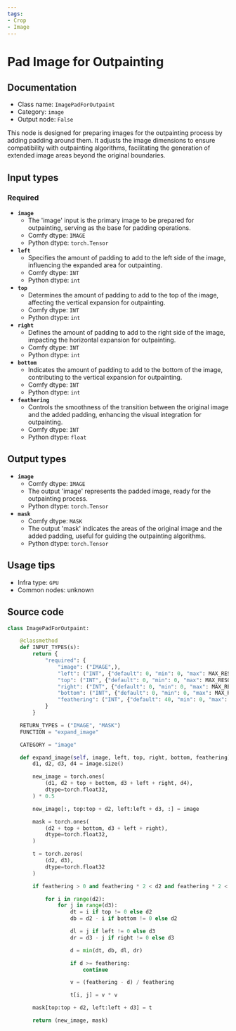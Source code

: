 ```yaml
---
tags:
- Crop
- Image
---
```


# Pad Image for Outpainting
## Documentation
- Class name: `ImagePadForOutpaint`
- Category: `image`
- Output node: `False`

This node is designed for preparing images for the outpainting process by adding padding around them. It adjusts the image dimensions to ensure compatibility with outpainting algorithms, facilitating the generation of extended image areas beyond the original boundaries.
## Input types
### Required
- **`image`**
    - The 'image' input is the primary image to be prepared for outpainting, serving as the base for padding operations.
    - Comfy dtype: `IMAGE`
    - Python dtype: `torch.Tensor`
- **`left`**
    - Specifies the amount of padding to add to the left side of the image, influencing the expanded area for outpainting.
    - Comfy dtype: `INT`
    - Python dtype: `int`
- **`top`**
    - Determines the amount of padding to add to the top of the image, affecting the vertical expansion for outpainting.
    - Comfy dtype: `INT`
    - Python dtype: `int`
- **`right`**
    - Defines the amount of padding to add to the right side of the image, impacting the horizontal expansion for outpainting.
    - Comfy dtype: `INT`
    - Python dtype: `int`
- **`bottom`**
    - Indicates the amount of padding to add to the bottom of the image, contributing to the vertical expansion for outpainting.
    - Comfy dtype: `INT`
    - Python dtype: `int`
- **`feathering`**
    - Controls the smoothness of the transition between the original image and the added padding, enhancing the visual integration for outpainting.
    - Comfy dtype: `INT`
    - Python dtype: `float`
## Output types
- **`image`**
    - Comfy dtype: `IMAGE`
    - The output 'image' represents the padded image, ready for the outpainting process.
    - Python dtype: `torch.Tensor`
- **`mask`**
    - Comfy dtype: `MASK`
    - The output 'mask' indicates the areas of the original image and the added padding, useful for guiding the outpainting algorithms.
    - Python dtype: `torch.Tensor`
## Usage tips
- Infra type: `GPU`
- Common nodes: unknown


## Source code
```python
class ImagePadForOutpaint:

    @classmethod
    def INPUT_TYPES(s):
        return {
            "required": {
                "image": ("IMAGE",),
                "left": ("INT", {"default": 0, "min": 0, "max": MAX_RESOLUTION, "step": 8}),
                "top": ("INT", {"default": 0, "min": 0, "max": MAX_RESOLUTION, "step": 8}),
                "right": ("INT", {"default": 0, "min": 0, "max": MAX_RESOLUTION, "step": 8}),
                "bottom": ("INT", {"default": 0, "min": 0, "max": MAX_RESOLUTION, "step": 8}),
                "feathering": ("INT", {"default": 40, "min": 0, "max": MAX_RESOLUTION, "step": 1}),
            }
        }

    RETURN_TYPES = ("IMAGE", "MASK")
    FUNCTION = "expand_image"

    CATEGORY = "image"

    def expand_image(self, image, left, top, right, bottom, feathering):
        d1, d2, d3, d4 = image.size()

        new_image = torch.ones(
            (d1, d2 + top + bottom, d3 + left + right, d4),
            dtype=torch.float32,
        ) * 0.5

        new_image[:, top:top + d2, left:left + d3, :] = image

        mask = torch.ones(
            (d2 + top + bottom, d3 + left + right),
            dtype=torch.float32,
        )

        t = torch.zeros(
            (d2, d3),
            dtype=torch.float32
        )

        if feathering > 0 and feathering * 2 < d2 and feathering * 2 < d3:

            for i in range(d2):
                for j in range(d3):
                    dt = i if top != 0 else d2
                    db = d2 - i if bottom != 0 else d2

                    dl = j if left != 0 else d3
                    dr = d3 - j if right != 0 else d3

                    d = min(dt, db, dl, dr)

                    if d >= feathering:
                        continue

                    v = (feathering - d) / feathering

                    t[i, j] = v * v

        mask[top:top + d2, left:left + d3] = t

        return (new_image, mask)

```
